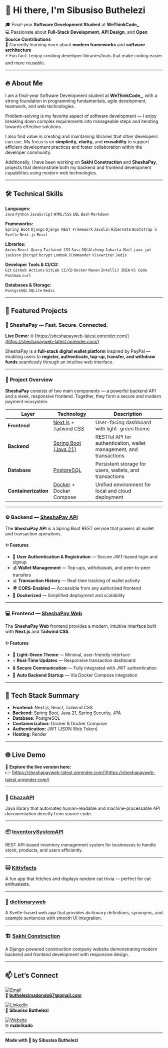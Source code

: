 # 👋 Hi there, I'm Sibusiso Buthelezi  

🎓 Final-year **Software Development Student** at **WeThinkCode_**  
💻 Passionate about **Full-Stack Development**, **API Design**, and **Open Source Contributions**  
🌱 Currently learning more about **modern frameworks** and **software architecture**  
⚡ Fun fact: I enjoy creating developer libraries/tools that make coding easier and more reusable.  

---

## 🔥 About Me  

I am a final-year Software Development student at **WeThinkCode_**, with a strong foundation in programming fundamentals, agile development, teamwork, and web technologies.  

Problem-solving is my favorite aspect of software development — I enjoy breaking down complex requirements into manageable steps and iterating towards effective solutions.  

I also find value in creating and maintaining libraries that other developers can use. My focus is on **simplicity**, **clarity**, and **reusability** to support efficient development practices and foster collaboration within the developer community.  

Additionally, I have been working on **Sakhi Construction** and **SheshaPay**, projects that demonstrate both my backend and frontend development capabilities using modern web technologies.  

---

## 🛠️ Technical Skills  

**Languages:**  
`Java` `Python` `JavaScript` `HTML/CSS` `SQL` `Bash` `Markdown`  

**Frameworks:**  
`Spring Boot` `Django` `Django REST Framework` `Javalin` `Hibernate` `Bootstrap 5` `Svelte` `Next.js` `React`  

**Libraries:**  
`Axios` `React Query` `Tailwind CSS` `Sass` `SQLAlchemy` `Jakarta Mail` `java-jwt` `jackson` `jbcrypt` `bcrypt` `Lombok` `JCommander` `xlsxwriter` `Jedis`  

**Developer Tools & CI/CD:**  
`Git` `GitHub Actions` `GitLab CI/CD` `Docker` `Maven` `IntelliJ IDEA` `VS Code` `Postman` `curl`  

**Databases & Storage:**  
`PostgreSQL` `SQLite` `Redis`  

---

## 📂 Featured Projects  

### 🏦 SheshaPay — Fast. Secure. Connected.  

**Live Demo:** 🌐 [https://sheshapayweb-latest.onrender.com/](https://sheshapayweb-latest.onrender.com/)  

SheshaPay is a **full-stack digital wallet platform** inspired by PayPal — enabling users to **register, authenticate, top-up, transfer, and withdraw funds** seamlessly through an intuitive web interface.  

---

### 🚀 Project Overview  

**SheshaPay** consists of two main components — a powerful backend API and a sleek, responsive frontend. Together, they form a secure and modern payment ecosystem.  

| Layer | Technology | Description |
|-------|-------------|-------------|
| **Frontend** | [Next.js](https://nextjs.org/) + [Tailwind CSS](https://tailwindcss.com/) | User-facing dashboard with light-green theme |
| **Backend** | [Spring Boot (Java 21)](https://spring.io/projects/spring-boot) | RESTful API for authentication, wallet management, and transactions |
| **Database** | [PostgreSQL](https://www.postgresql.org/) | Persistent storage for users, wallets, and transactions |
| **Containerization** | [Docker](https://www.docker.com/) + Docker Compose | Unified environment for local and cloud deployment |

---

### ⚙️ Backend — [SheshaPay API](https://github.com/mabrikado/sheshapayAPI)  

The **SheshaPay API** is a Spring Boot REST service that powers all wallet and transaction operations.  

#### ✨ Features  
- 🔐 **User Authentication & Registration** — Secure JWT-based login and signup  
- 💰 **Wallet Management** — Top-ups, withdrawals, and peer-to-peer transfers  
- 📊 **Transaction History** — Real-time tracking of wallet activity  
- 🌍 **CORS-Enabled** — Accessible from any authorized frontend  
- 🐳 **Dockerized** — Simplified deployment and scalability  

---

### 💻 Frontend — [SheshaPay Web](https://github.com/mabrikado/sheshapayWeb)  

The **SheshaPay Web** frontend provides a modern, intuitive interface built with **Next.js** and **Tailwind CSS**.  

#### ✨ Features  
- 🎨 **Light-Green Theme** — Minimal, user-friendly interface  
- ⚡ **Real-Time Updates** — Responsive transaction dashboard  
- 🔒 **Secure Communication** — Fully integrated with JWT authentication  
- 🔁 **Auto Backend Startup** — Via Docker Compose integration  

---

## 🧰 Tech Stack Summary  

- **Frontend:** Next.js, React, Tailwind CSS  
- **Backend:** Spring Boot, Java 21, Spring Security, JPA  
- **Database:** PostgreSQL  
- **Containerization:** Docker & Docker Compose  
- **Authentication:** JWT (JSON Web Token)  
- **Hosting:** Render  

---

## 🌐 Live Demo  

🚀 **Explore the live version here:**  
👉 [https://sheshapayweb-latest.onrender.com/](https://sheshapayweb-latest.onrender.com/)  

---

### 🧩 [ChazaAPI](https://github.com/mabrikado/ChazaAPI)  
Java library that automates human-readable and machine-processable API documentation directly from source code.  

---

### 📦 [InventorySystemAPI](https://github.com/mabrikado/InventorySystemAPI)  
REST API-based inventory management system for businesses to handle stock, products, and users efficiently.  

---

### 🐱 [Kittyfacts](https://github.com/mabrikado/kittyfacts)  
A fun app that fetches and displays random cat trivia — perfect for cat enthusiasts.  

---

### 📖 [dictionaryweb](https://github.com/mabrikado/dictionaryweb)  
A Svelte-based web app that provides dictionary definitions, synonyms, and example sentences with smooth UI integration.  

---

### 🏗️ [Sakhi Construction](https://github.com/mabrikado/construction)  
A Django-powered construction company website demonstrating modern backend and frontend development with responsive design.  

---

## 📫 Let’s Connect  

[![Email](https://img.shields.io/badge/Email-red?style=for-the-badge&logo=gmail&logoColor=white)](mailto:buthelezimadondo67@gmail.com)  
📧 **buthelezimadondo67@gmail.com**  

[![LinkedIn](https://img.shields.io/badge/LinkedIn-blue?style=for-the-badge&logo=linkedin&logoColor=white)](https://www.linkedin.com/in/sibusiso-buthelezi-967903328/)  
💼 **Sibusiso Buthelezi**  

[![Website](https://img.shields.io/badge/Website-1abc9c?style=for-the-badge&logo=netlify&logoColor=white)](https://mabrikado.netlify.app/)  
🌐 **mabrikado**  

---

**Made with 💚 by Sibusiso Buthelezi**
